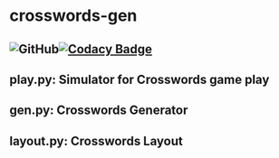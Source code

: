 # crosswords-gen

## ![GitHub](https://img.shields.io/github/license/lyb610/crosswords-gen)[![Codacy Badge](https://api.codacy.com/project/badge/Grade/0d560d4e22c5474e8d7da18b79d81683)](https://www.codacy.com/manual/1522885/crosswords-gen?utm_source=github.com&amp;utm_medium=referral&amp;utm_content=lyb610/crosswords-gen&amp;utm_campaign=Badge_Grade)

## play.py: Simulator for Crosswords game play
## gen.py: Crosswords Generator
## layout.py: Crosswords Layout
